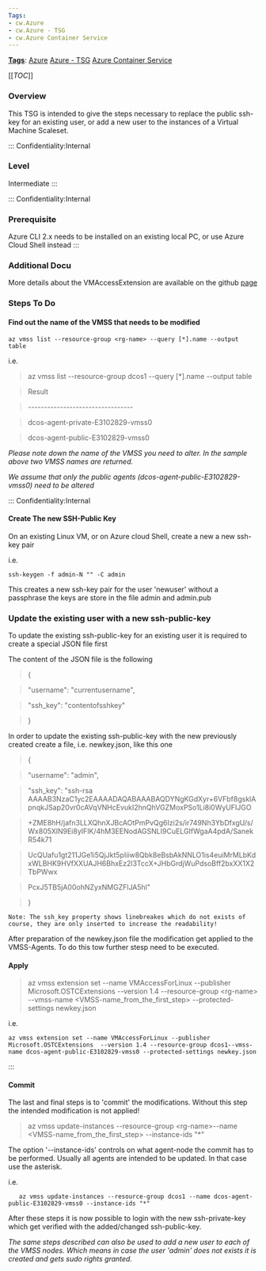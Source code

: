 ```yaml
---
Tags:
- cw.Azure
- cw.Azure - TSG
- cw.Azure Container Service
---
```

[**Tags**](/Tags): [Azure](/Tags/Azure)  [Azure - TSG](/Tags/Azure-%2D-TSG)  [Azure Container Service](/Tags/Azure-Container-Service) 

[[_TOC_]]

### Overview

This TSG is intended to give the steps necessary to replace the public ssh-key for an existing user, or add a new user to the instances of a Virtual Machine Scaleset.

::: Confidentiality:Internal


### Level

Intermediate
:::

::: Confidentiality:Internal
### Prerequisite

Azure CLI 2.x needs to be installed on an existing local PC, or use Azure Cloud Shell instead
:::

### Additional Docu

More details about the VMAccessExtension are available on the github [page](https://github.com/Azure/azure-linux-extensions/tree/master/VMAccess)

### Steps To Do

#### Find out the name of the VMSS that needs to be modified

    az vmss list --resource-group <rg-name> --query [*].name --output table

i.e.

> az vmss list --resource-group dcos1 --query \[\*\].name --output table

> Result

> \---------------------------------

> dcos-agent-private-E3102829-vmss0

> dcos-agent-public-E3102829-vmss0

*Please note down the name of the VMSS you need to alter. In the sample above two VMSS names are returned.*

*We assume that only the public agents (dcos-agent-public-E3102829-vmss0) need to be altered*

::: Confidentiality:Internal
#### Create The new SSH-Public Key

On an existing Linux VM, or on Azure cloud Shell, create a new a new ssh-key pair

i.e.

    ssh-keygen -f admin-N "" -C admin

This creates a new ssh-key pair for the user 'newuser' without a passphrase the keys are store in the file admin and admin.pub

### Update the existing user with a new ssh-public-key

To update the existing ssh-public-key for an existing user it is required to create a special JSON file first

The content of the JSON file is the following

> {

> "username": "currentusername",

> "ssh\_key": "contentofsshkey"

> }

In order to update the existing ssh-public-key with the new previously created create a file, i.e. newkey.json, like this one

> {

> "username": "admin",

> "ssh\_key": "ssh-rsa AAAAB3NzaC1yc2EAAAADAQABAAABAQDYNgKGdXyr+6VFbf8gsklApnqkJSap20vr0cAVqVNHcEvukI2hnQhVGZMoxPSo1Li8i0WyUFIJGO

> \+ZME8hH/jafn3LLXQhnXJBcAOtPmPvQg6Izi2s/ir749Nh3YbDfxgU/s/Wx805XlN9Ei8yIFlK/4hM3EENodAGSNLI9CuELGIfWgaA4pdA/SanekR54k71

> UcQUafu1gt211JGe1i5QjJkt5pIiiw8Qbk8eBsbAkNNLO1is4euiMrMLbKdxWLBHK9HVfXXUAJH6BhxEz2l3TccX+JHbGrdjWuPdsoBff2bxXX1X2TbPWwx

> PcxJ5TB5jA00ohNZyxNMGZFlJA5hl"

> }

`Note: The ssh_key property shows linebreakes which do not exists of course, they are only inserted to increase the readability!`

After preparation of the newkey.json file the modification get applied to the VMSS-Agents. To do this tow further stesp need to be executed.

#### Apply

> az vmss extension set --name VMAccessForLinux --publisher Microsoft.OSTCExtensions --version 1.4 --resource-group \<rg-name\> --vmss-name \<VMSS-name\_from\_the\_first\_step\> --protected-settings newkey.json

i.e.

    az vmss extension set --name VMAccessForLinux --publisher Microsoft.OSTCExtensions  --version 1.4 --resource-group dcos1--vmss-name dcos-agent-public-E3102829-vmss0 --protected-settings newkey.json

:::

#### Commit

The last and final steps is to 'commit' the modifications. Without this step the intended modification is not applied\!

> az vmss update-instances --resource-group \<rg-name\>--name \<VMSS-name\_from\_the\_first\_step\> --instance-ids "\*"

The option '--instance-ids' controls on what agent-node the commit has to be performed. Usually all agents are intended to be updated. In that case use the asterisk.

i.e.

``` 
   az vmss update-instances --resource-group dcos1 --name dcos-agent-public-E3102829-vmss0 --instance-ids "*"
```

After these steps it is now possible to login with the new ssh-private-key which get verified with the added/changed ssh-public-key.

*The same steps described can also be used to add a new user to each of the VMSS nodes. Which means in case the user 'admin' does not exists it is created and gets sudo rights granted.*








